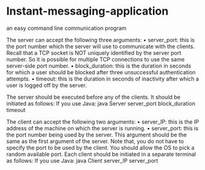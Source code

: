 # Instant-messaging-application
an easy command line communication program

The server can accept the following three arguments:
• server_port: this is the port number which the server will use to communicate with the clients. Recall that a TCP socket is NOT uniquely identified by the server port number. So it is possible for multiple TCP connections to use the same server-side port number.
• block_duration: this is the duration in seconds for which a user should be blocked after three unsuccessful authentication attempts.
• timeout: this is the duration in seconds of inactivity after which a user is logged off by the server.

The server should be executed before any of the clients. It should be initiated as follows:
If you use Java:
java Server server_port block_duration timeout

The client can accept the following two arguments:
• server_IP: this is the IP address of the machine on which the server is running.
• server_port: this is the port number being used by the server. This argument should be the same as the first argument of the server.
Note that, you do not have to specify the port to be used by the client. You should allow the OS to pick a random available port. Each client should be initiated in a separate terminal as follows:
If you use Java:
java Client server_IP server_port
